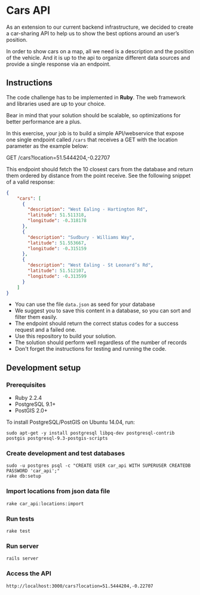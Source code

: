 # Cars API


As an extension to our current backend infrastructure, we decided to create a car-sharing API to help us to show the best options around an user’s position.

In order to show cars on a map, all we need is a description and the position of the vehicle. And it is up to the api to organize different data sources and provide a single response via an endpoint.

## Instructions

The code challenge has to be implemented in **Ruby**. The web framework and libraries used are up to your choice.

Bear in mind that your solution should be scalable, so optimizations for better performance are a plus.

In this exercise, your job is to build a simple API/webservice that expose one single endpoint called `/cars` that receives a GET with the location parameter as the example below:

GET /cars?location=51.5444204,-0.22707

This endpoint should fetch the 10 closest cars from the database and return them ordered by distance from the point receive. See the following snippet of a valid response:

````json
{
    "cars": [
      {
        "description": "West Ealing - Hartington Rd",
        "latitude": 51.511318,
        "longitude": -0.318178
      },
      {
        "description": "Sudbury - Williams Way",
        "latitude": 51.553667,
        "longitude": -0.315159
      },
      {
        "description": "West Ealing - St Leonard’s Rd",
        "latitude": 51.512107,
        "longitude": -0.313599
      }
    ]
}
````

- You can use the file `data.json` as seed for your database
- We suggest you to save this content in a database, so you can sort and filter them easily.
- The endpoint should return the correct status codes for a success request and a failed one.
- Use this repository to build your solution.
- The solution should perform well regardless of the number of records
- Don't forget the instructions for testing and running the code.

## Development setup

### Prerequisites

* Ruby 2.2.4
* PostgreSQL 9.1+
* PostGIS 2.0+
  
To install PostgreSQL/PostGIS on Ubuntu 14.04, run:
  
    sudo apt-get -y install postgresql libpq-dev postgresql-contrib postgis postgresql-9.3-postgis-scripts

### Create development and test databases

    sudo -u postgres psql -c "CREATE USER car_api WITH SUPERUSER CREATEDB PASSWORD 'car_api';"
    rake db:setup

### Import locations from json data file

    rake car_api:locations:import
    
### Run tests

    rake test
    
### Run server

    rails server
    
### Access the API 
    
    http://localhost:3000/cars?location=51.5444204,-0.22707 
